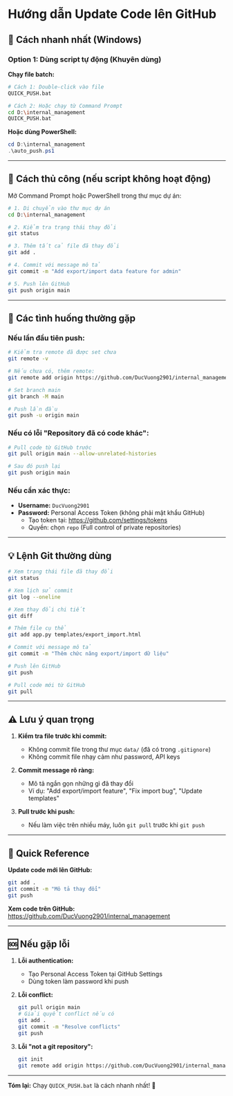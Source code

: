 # Hướng dẫn Update Code lên GitHub

## 🚀 Cách nhanh nhất (Windows)

### Option 1: Dùng script tự động (Khuyên dùng)

**Chạy file batch:**
```bash
# Cách 1: Double-click vào file
QUICK_PUSH.bat

# Cách 2: Hoặc chạy từ Command Prompt
cd D:\internal_management
QUICK_PUSH.bat
```

**Hoặc dùng PowerShell:**
```powershell
cd D:\internal_management
.\auto_push.ps1
```

---

## 📝 Cách thủ công (nếu script không hoạt động)

Mở Command Prompt hoặc PowerShell trong thư mục dự án:

```bash
# 1. Di chuyển vào thư mục dự án
cd D:\internal_management

# 2. Kiểm tra trạng thái thay đổi
git status

# 3. Thêm tất cả file đã thay đổi
git add .

# 4. Commit với message mô tả
git commit -m "Add export/import data feature for admin"

# 5. Push lên GitHub
git push origin main
```

---

## 🔄 Các tình huống thường gặp

### Nếu lần đầu tiên push:
```bash
# Kiểm tra remote đã được set chưa
git remote -v

# Nếu chưa có, thêm remote:
git remote add origin https://github.com/DucVuong2901/internal_management.git

# Set branch main
git branch -M main

# Push lần đầu
git push -u origin main
```

### Nếu có lỗi "Repository đã có code khác":
```bash
# Pull code từ GitHub trước
git pull origin main --allow-unrelated-histories

# Sau đó push lại
git push origin main
```

### Nếu cần xác thực:
- **Username:** `DucVuong2901`
- **Password:** Personal Access Token (không phải mật khẩu GitHub)
  - Tạo token tại: https://github.com/settings/tokens
  - Quyền: chọn `repo` (Full control of private repositories)

---

## 💡 Lệnh Git thường dùng

```bash
# Xem trạng thái file đã thay đổi
git status

# Xem lịch sử commit
git log --oneline

# Xem thay đổi chi tiết
git diff

# Thêm file cụ thể
git add app.py templates/export_import.html

# Commit với message mô tả
git commit -m "Thêm chức năng export/import dữ liệu"

# Push lên GitHub
git push

# Pull code mới từ GitHub
git pull
```

---

## ⚠️ Lưu ý quan trọng

1. **Kiểm tra file trước khi commit:**
   - Không commit file trong thư mục `data/` (đã có trong `.gitignore`)
   - Không commit file nhạy cảm như password, API keys

2. **Commit message rõ ràng:**
   - Mô tả ngắn gọn những gì đã thay đổi
   - Ví dụ: "Add export/import feature", "Fix import bug", "Update templates"

3. **Pull trước khi push:**
   - Nếu làm việc trên nhiều máy, luôn `git pull` trước khi `git push`

---

## 🎯 Quick Reference

**Update code mới lên GitHub:**
```bash
git add .
git commit -m "Mô tả thay đổi"
git push
```

**Xem code trên GitHub:**
https://github.com/DucVuong2901/internal_management

---

## 🆘 Nếu gặp lỗi

1. **Lỗi authentication:**
   - Tạo Personal Access Token tại GitHub Settings
   - Dùng token làm password khi push

2. **Lỗi conflict:**
   ```bash
   git pull origin main
   # Giải quyết conflict nếu có
   git add .
   git commit -m "Resolve conflicts"
   git push
   ```

3. **Lỗi "not a git repository":**
   ```bash
   git init
   git remote add origin https://github.com/DucVuong2901/internal_management.git
   ```

---

**Tóm lại:** Chạy `QUICK_PUSH.bat` là cách nhanh nhất! 🚀

